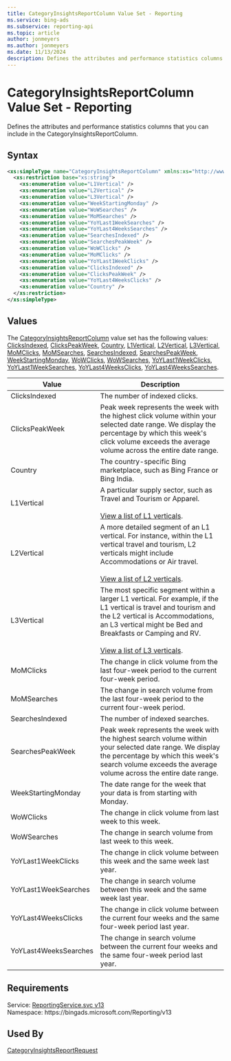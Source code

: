 ```yaml
---
title: CategoryInsightsReportColumn Value Set - Reporting
ms.service: bing-ads
ms.subservice: reporting-api
ms.topic: article
author: jonmeyers
ms.author: jonmeyers
ms.date: 11/13/2024
description: Defines the attributes and performance statistics columns that you can include in the CategoryInsightsReportColumn.
---
```

# CategoryInsightsReportColumn Value Set - Reporting
Defines the attributes and performance statistics columns that you can include in the CategoryInsightsReportColumn.

## Syntax
```xml
<xs:simpleType name="CategoryInsightsReportColumn" xmlns:xs="http://www.w3.org/2001/XMLSchema">
  <xs:restriction base="xs:string">
    <xs:enumeration value="L1Vertical" />
    <xs:enumeration value="L2Vertical" />
    <xs:enumeration value="L3Vertical" />
    <xs:enumeration value="WeekStartingMonday" />
    <xs:enumeration value="WoWSearches" />
    <xs:enumeration value="MoMSearches" />
    <xs:enumeration value="YoYLast1WeekSearches" />
    <xs:enumeration value="YoYLast4WeeksSearches" />
    <xs:enumeration value="SearchesIndexed" />
    <xs:enumeration value="SearchesPeakWeek" />
    <xs:enumeration value="WoWClicks" />
    <xs:enumeration value="MoMClicks" />
    <xs:enumeration value="YoYLast1WeekClicks" />
    <xs:enumeration value="ClicksIndexed" />
    <xs:enumeration value="ClicksPeakWeek" />
    <xs:enumeration value="YoYLast4WeeksClicks" />
    <xs:enumeration value="Country" />
  </xs:restriction>
</xs:simpleType>
```

## <a name="values"></a>Values

The [CategoryInsightsReportColumn](categoryinsightsreportcolumn.md) value set has the following values: [ClicksIndexed](#clicksindexed), [ClicksPeakWeek](#clickspeakweek), [Country](#country), [L1Vertical](#l1vertical), [L2Vertical](#l2vertical), [L3Vertical](#l3vertical), [MoMClicks](#momclicks), [MoMSearches](#momsearches), [SearchesIndexed](#searchesindexed), [SearchesPeakWeek](#searchespeakweek), [WeekStartingMonday](#weekstartingmonday), [WoWClicks](#wowclicks), [WoWSearches](#wowsearches), [YoYLast1WeekClicks](#yoylast1weekclicks), [YoYLast1WeekSearches](#yoylast1weeksearches), [YoYLast4WeeksClicks](#yoylast4weeksclicks), [YoYLast4WeeksSearches](#yoylast4weekssearches).

|Value|Description|
|-----------|---------------|
|<a name="clicksindexed"></a>ClicksIndexed|The number of indexed clicks.|
|<a name="clickspeakweek"></a>ClicksPeakWeek|Peak week represents the week with the highest click volume within your selected date range. We display the percentage by which this week's click volume exceeds the average volume across the entire date range.|
|<a name="country"></a>Country|The country-specific Bing marketplace, such as Bing France or Bing India.|
|<a name="l1vertical"></a>L1Vertical|A particular supply sector, such as Travel and Tourism or Apparel.<br/><br/>[View a list of L1 verticals](../guides/reporting-verticals.md#l1verticals).|
|<a name="l2vertical"></a>L2Vertical|A more detailed segment of an L1 vertical. For instance, within the L1 vertical travel and tourism, L2 verticals might include Accommodations or Air travel.<br/><br/>[View a list of L2 verticals](../guides/reporting-verticals.md#l2verticals).|
|<a name="l3vertical"></a>L3Vertical|The most specific segment within a larger L1 vertical. For example, if the L1 vertical is travel and tourism and the L2 vertical is Accommodations, an L3 vertical might be Bed and Breakfasts or Camping and RV.<br/><br/>[View a list of L3 verticals](../guides/reporting-verticals.md#l3verticals).|
|<a name="momclicks"></a>MoMClicks|The change in click volume from the last four-week period to the current four-week period.|
|<a name="momsearches"></a>MoMSearches|The change in search volume from the last four-week period to the current four-week period.|
|<a name="searchesindexed"></a>SearchesIndexed|The number of indexed searches.|
|<a name="searchespeakweek"></a>SearchesPeakWeek|Peak week represents the week with the highest search volume within your selected date range. We display the percentage by which this week's search volume exceeds the average volume across the entire date range.|
|<a name="weekstartingmonday"></a>WeekStartingMonday|The date range for the week that your data is from starting with Monday.|
|<a name="wowclicks"></a>WoWClicks|The change in click volume from last week to this week.|
|<a name="wowsearches"></a>WoWSearches|The change in search volume from last week to this week.|
|<a name="yoylast1weekclicks"></a>YoYLast1WeekClicks|The change in click volume between this week and the same week last year.|
|<a name="yoylast1weeksearches"></a>YoYLast1WeekSearches|The change in search volume between this week and the same week last year.|
|<a name="yoylast4weeksclicks"></a>YoYLast4WeeksClicks|The change in click volume between the current four weeks and the same four-week period last year.|
|<a name="yoylast4weekssearches"></a>YoYLast4WeeksSearches|The change in search volume between the current four weeks and the same four-week period last year.|

## Requirements
Service: [ReportingService.svc v13](https://reporting.api.bingads.microsoft.com/Api/Advertiser/Reporting/v13/ReportingService.svc)  
Namespace: https\://bingads.microsoft.com/Reporting/v13  

## Used By
[CategoryInsightsReportRequest](categoryinsightsreportrequest.md)  
